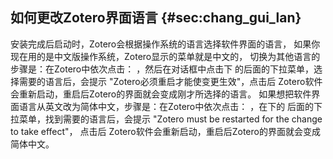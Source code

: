 ## 如何更改Zotero界面语言 {#sec:chang_gui_lan}

安装完成后启动时，Zotero会根据操作系统的语言选择软件界面的语言，
如果你现在用的是中文版操作系统，Zotero显示的菜单就是中文的，
切换为其他语言的步骤是：在Zotero中依次点击： ，然后在对话框中点击下
的后面的下拉菜单，选择需要的语言后，会提示
"Zotero必须重启才能使变更生效"，点击后
Zotero软件会重新启动，重启后Zotero的界面就会变成刚才所选择的语言。
如果想把软件界面语言从英文改为简体中文，步骤是：在Zotero中依次点击：
，在下的 后面的下拉菜单，找到需要的语言后，会提示 "Zotero must be
restarted for the change to take effect"， 点击后
Zotero软件会重新启动，重启后Zotero的界面就会变成简体中文。

